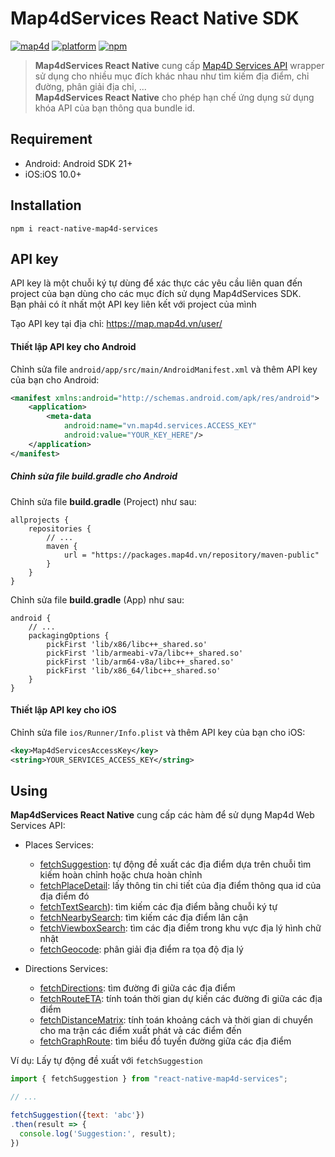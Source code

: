# Map4dServices React Native SDK
[![map4d](https://img.shields.io/badge/map4d-services-orange)](https://map4d.vn/)
[![platform](https://img.shields.io/badge/platform-reactnative-61dafb.svg)](https://reactnative.dev/)
[![npm](https://img.shields.io/npm/v/react-native-map4d-services)](https://www.npmjs.com/package/react-native-map4d-services)

> **Map4dServices React Native** cung cấp [Map4D Services API](https://docs.map4d.vn/map4d-service/api) wrapper sử dụng cho nhiều mục đích khác nhau như tìm kiếm địa điểm, chỉ đường, phân giải địa chỉ, ...  
> **Map4dServices React Native** cho phép hạn chế ứng dụng sử dụng khóa API của bạn thông qua bundle id.  

## Requirement

* Android: Android SDK 21+
* iOS:iOS 10.0+

## Installation

```shell
npm i react-native-map4d-services
```

## API key

API key là một chuỗi ký tự dùng để xác thực các yêu cầu liên quan đến project của bạn dùng cho các mục đích sử dụng Map4dServices SDK.  
Bạn phải có ít nhất một API key liên kết với project của mình

Tạo API key tại địa chỉ: <https://map.map4d.vn/user/>

#### Thiết lập API key cho Android

Chỉnh sửa file `android/app/src/main/AndroidManifest.xml` và thêm API key của bạn cho Android:

```xml
<manifest xmlns:android="http://schemas.android.com/apk/res/android">
    <application>
        <meta-data
            android:name="vn.map4d.services.ACCESS_KEY"
            android:value="YOUR_KEY_HERE"/>
    </application>
</manifest>
```

##### Chỉnh sửa file build.gradle cho Android

Chỉnh sửa file **build.gradle** (Project) như sau:
```
allprojects {
    repositories {
        // ...
        maven {
            url = "https://packages.map4d.vn/repository/maven-public"
        }
    }
}

```

Chỉnh sửa file **build.gradle** (App) như sau:
```
android {
    // ...
    packagingOptions {
        pickFirst 'lib/x86/libc++_shared.so'
        pickFirst 'lib/armeabi-v7a/libc++_shared.so'
        pickFirst 'lib/arm64-v8a/libc++_shared.so'
        pickFirst 'lib/x86_64/libc++_shared.so'
    }
}
```

#### Thiết lập API key cho iOS

Chỉnh sửa file `ios/Runner/Info.plist` và thêm API key của bạn cho iOS:

```xml
<key>Map4dServicesAccessKey</key>
<string>YOUR_SERVICES_ACCESS_KEY</string>
```

## Using

**Map4dServices React Native** cung cấp các hàm để sử dụng Map4d Web Services API:

- Places Services:
  + [fetchSuggestion](guides/auto-suggest.md): tự động đề xuất các địa điểm dựa trên chuỗi tìm kiếm hoàn chỉnh hoặc chưa hoàn chỉnh
  + [fetchPlaceDetail](guides/place-detail.md): lấy thông tin chi tiết của địa điểm thông qua id của địa điểm đó
  + [fetchTextSearch](guides/text-search.md)): tìm kiếm các địa điểm bằng chuỗi ký tự
  + [fetchNearbySearch](guides/nearby-search.md): tìm kiếm các địa điểm lân cận
  + [fetchViewboxSearch](guides/viewbox-search.md): tìm các địa điểm trong khu vực địa lý hình chữ nhật
  + [fetchGeocode](guides/geocode.md): phân giải địa điểm ra tọa độ địa lý

- Directions Services:
  + [fetchDirections](guides/directions.md): tìm đường đi giữa các địa điểm
  + [fetchRouteETA](guides/route-eta.md): tính toán thời gian dự kiến các đường đi giữa các địa điểm
  + [fetchDistanceMatrix](guides/distance-matrix.md): tính toán khoảng cách và thời gian di chuyển cho ma trận các điểm xuất phát và các điểm đến
  + [fetchGraphRoute](guides/graph-route.md): tìm biểu đồ tuyến đường giữa các địa điểm

Ví dụ: Lấy tự động đề xuất với `fetchSuggestion`

```js
import { fetchSuggestion } from "react-native-map4d-services";

// ...

fetchSuggestion({text: 'abc'})
.then(result => {
  console.log('Suggestion:', result);
})
```